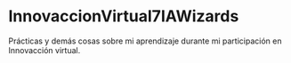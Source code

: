 # InnovaccionVirtual7IAWizards
Prácticas y demás cosas sobre mi aprendizaje durante mi participación en Innovacción virtual.
